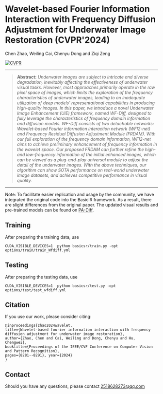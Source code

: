 # Wavelet-based Fourier Information Interaction with Frequency Diffusion Adjustment for Underwater Image Restoration  (CVPR'2024)

Chen Zhao, Weiling Cai, Chenyu Dong and Ziqi Zeng

[![CVPR](https://img.shields.io/badge/CVPR-Paper-<COLOR>.svg)](https://openaccess.thecvf.com/content/CVPR2024/papers/Zhao_Wavelet-based_Fourier_Information_Interaction_with_Frequency_Diffusion_Adjustment_for_Underwater_CVPR_2024_paper.pdf)

<hr />

> **Abstract:** *Underwater images are subject to intricate and diverse degradation, inevitably affecting the effectiveness of underwater visual tasks. However, most approaches primarily operate in the raw pixel space of images, which limits the exploration of the frequency characteristics of underwater images, leading to an inadequate utilization of deep models' representational capabilities in producing high-quality images. 
In this paper, we introduce a novel Underwater Image Enhancement (UIE) framework, named WF-Diff, designed to fully leverage the characteristics of frequency domain information and diffusion models.
WF-Diff consists of two detachable networks: Wavelet-based Fourier information interaction network (WFI2-net) and Frequency Residual Diffusion Adjustment Module (FRDAM). With our full exploration of the frequency domain information, WFI2-net aims to achieve preliminary enhancement of frequency information in the wavelet space. Our proposed FRDAM can further refine the high- and low-frequency information of the initial enhanced images, which can be viewed as a plug-and-play universal module to adjust the detail of the underwater images. With the above techniques, our algorithm can show SOTA performance on real-world underwater image datasets, and achieves competitive performance in visual quality.* 
<hr />





Note: To facilitate easier replication and usage by the community, we have integrated the original code into the BasicIR framework. As a result, there are slight differences from the original paper. The updated visual results and pre-trained models can be found on [PA-Diff](<https://github.com/chenydong/PA-Diff>).

## Training

After preparing the training data, use 
```
CUDA_VISIBLE_DEVICES=1  python basicsr/train.py -opt options/train/train_Wfdiff.yml 
```


## Testing

After preparing the testing data, use 
```
CUDA_VISIBLE_DEVICES=1  python basicsr/test.py -opt options/test/test_wfdiff.yml
```


## Citation
If you use our work, please consider citing:

  
 
    @inproceedings{zhao2024wavelet,
    title={Wavelet-based fourier information interaction with frequency diffusion adjustment for underwater image restoration},
    author={Zhao, Chen and Cai, Weiling and Dong, Chenyu and Hu, Chengwei},
    booktitle={Proceedings of the IEEE/CVF Conference on Computer Vision and Pattern Recognition},
    pages={8281--8291}, year={2024}
    }



      
    


## Contact
Should you have any questions, please contact 2518628273@qq.com
 

